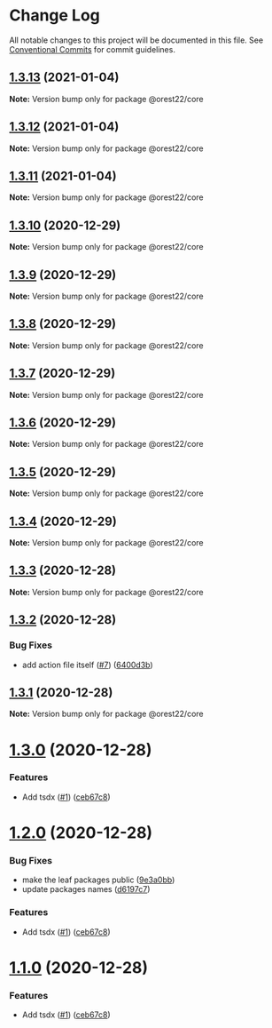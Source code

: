 # Change Log

All notable changes to this project will be documented in this file.
See [Conventional Commits](https://conventionalcommits.org) for commit guidelines.

## [1.3.13](https://github.com/orest22/lerna-example/compare/v1.3.12...v1.3.13) (2021-01-04)

**Note:** Version bump only for package @orest22/core





## [1.3.12](https://github.com/orest22/lerna-example/compare/v1.3.11...v1.3.12) (2021-01-04)

**Note:** Version bump only for package @orest22/core





## [1.3.11](https://github.com/orest22/lerna-example/compare/v1.3.10...v1.3.11) (2021-01-04)

**Note:** Version bump only for package @orest22/core





## [1.3.10](https://github.com/orest22/lerna-example/compare/v1.3.8...v1.3.10) (2020-12-29)

**Note:** Version bump only for package @orest22/core





## [1.3.9](https://github.com/orest22/lerna-example/compare/v1.3.8...v1.3.9) (2020-12-29)

**Note:** Version bump only for package @orest22/core





## [1.3.8](https://github.com/orest22/lerna-example/compare/v1.3.7...v1.3.8) (2020-12-29)

**Note:** Version bump only for package @orest22/core





## [1.3.7](https://github.com/orest22/lerna-example/compare/v1.3.6...v1.3.7) (2020-12-29)

**Note:** Version bump only for package @orest22/core





## [1.3.6](https://github.com/orest22/lerna-example/compare/v1.3.5...v1.3.6) (2020-12-29)

**Note:** Version bump only for package @orest22/core





## [1.3.5](https://github.com/orest22/lerna-example/compare/v1.3.4...v1.3.5) (2020-12-29)

**Note:** Version bump only for package @orest22/core





## [1.3.4](https://github.com/orest22/lerna-example/compare/v1.3.3...v1.3.4) (2020-12-29)

**Note:** Version bump only for package @orest22/core





## [1.3.3](https://github.com/orest22/lerna-example/compare/v1.3.2...v1.3.3) (2020-12-28)

**Note:** Version bump only for package @orest22/core





## [1.3.2](https://github.com/orest22/lerna-example/compare/v1.3.1...v1.3.2) (2020-12-28)


### Bug Fixes

* add action file itself ([#7](https://github.com/orest22/lerna-example/issues/7)) ([6400d3b](https://github.com/orest22/lerna-example/commit/6400d3baa9308a682463eda3fa2e97b15d69d764))





## [1.3.1](https://github.com/orest22/lerna-example/compare/v1.3.0...v1.3.1) (2020-12-28)

**Note:** Version bump only for package @orest22/core





# [1.3.0](https://github.com/orest22/lerna-example/compare/v1.0.0...v1.3.0) (2020-12-28)


### Features

* Add tsdx ([#1](https://github.com/orest22/lerna-example/issues/1)) ([ceb67c8](https://github.com/orest22/lerna-example/commit/ceb67c87515167a32de0d4335932a1d5a7089512))





# [1.2.0](https://github.com/orest22/lerna-example/compare/v1.0.0...v1.2.0) (2020-12-28)


### Bug Fixes

* make the leaf packages public ([9e3a0bb](https://github.com/orest22/lerna-example/commit/9e3a0bb24fceee55f7b6eb712c8cd60a57978238))
* update packages names ([d6197c7](https://github.com/orest22/lerna-example/commit/d6197c7dcc6b1244e20a4f2310ba5aa002d7929c))


### Features

* Add tsdx ([#1](https://github.com/orest22/lerna-example/issues/1)) ([ceb67c8](https://github.com/orest22/lerna-example/commit/ceb67c87515167a32de0d4335932a1d5a7089512))





# [1.1.0](https://github.com/orest22/lerna-example/compare/v1.0.0...v1.1.0) (2020-12-28)


### Features

* Add tsdx ([#1](https://github.com/orest22/lerna-example/issues/1)) ([ceb67c8](https://github.com/orest22/lerna-example/commit/ceb67c87515167a32de0d4335932a1d5a7089512))
